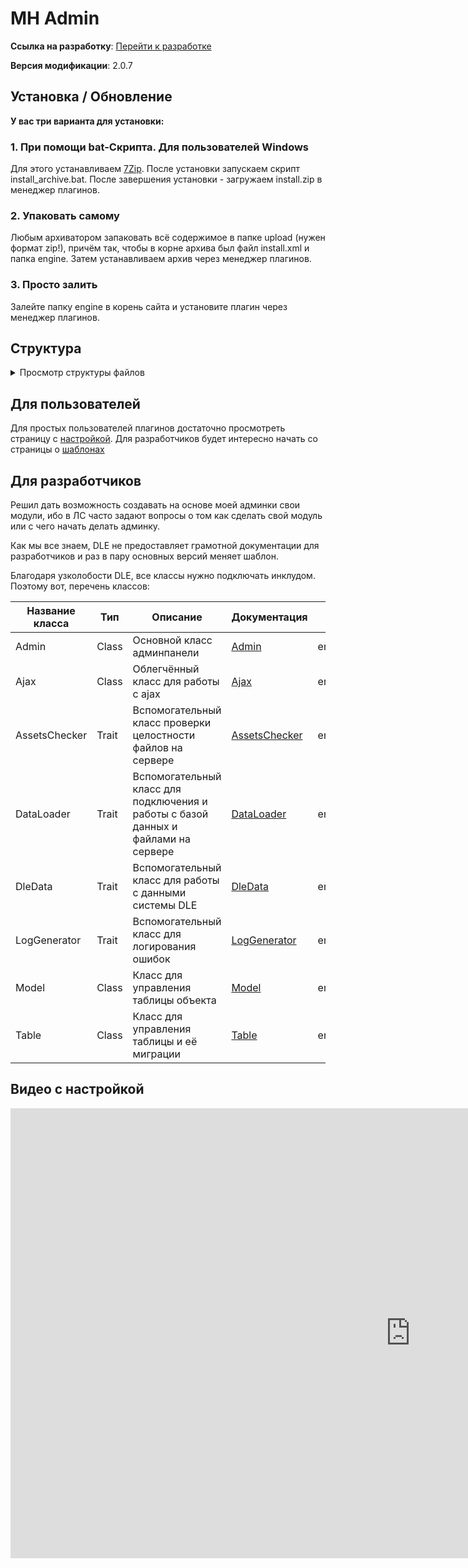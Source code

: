 # MH Admin

**Ссылка на
разработку**: [<i class="fa-thin fa-paperclip"></i> Перейти к разработке](https://devcraft.club/downloads/maharder-assets.4/)

**Версия модификации**: <i class="fa-duotone fa-code-branch"></i> 2.0.7

## **Установка / Обновление**

**У вас три варианта для установки:**

### 1. **При помощи bat-Скрипта. Для пользователей Windows**

Для этого устанавливаем [7Zip](https://www.7-zip.org/download.html).
После установки запускаем скрипт install_archive.bat.
После завершения установки - загружаем install.zip в менеджер плагинов.

### 2. **Упаковать самому**

Любым архиватором запаковать всё содержимое в папке upload (нужен формат zip!), причём так, чтобы в корне архива был
файл install.xml и папка engine.
Затем устанавливаем архив через менеджер плагинов.

### 3. **Просто залить**

Залейте папку engine в корень сайта и установите плагин через менеджер плагинов.

## Структура

<details>
	<summary>Просмотр структуры файлов</summary>

```
MHAdmin
 ┣ 📂engine
 ┃ ┣ 📂ajax
 ┃ ┃ ┣ 📂maharder
 ┃ ┃ ┃ ┣ 📂maharder
 ┃ ┃ ┃ ┃ ┣ 📜master.php
 ┃ ┃ ┃ ┃ ┣ 📜_functions.php
 ┃ ┃ ┃ ┃ ┣ 📜_new_module.php
 ┃ ┃ ┃ ┃ ┗ 📜_settings.php
 ┃ ┃ ┃ ┗ 📜master.php
 ┃ ┃ ┗ 📜maharder.php
 ┃ ┗ 📂inc
 ┃ ┃ ┣ 📂maharder
 ┃ ┃ ┃ ┣ 📂admin
 ┃ ┃ ┃ ┃ ┣ 📂assets
 ┃ ┃ ┃ ┃ ┃ ┣ 📂css
 ┃ ┃ ┃ ┃ ┃ ┃ ┣ 📜.htaccess
 ┃ ┃ ┃ ┃ ┃ ┃ ┣ 📜base.css
 ┃ ┃ ┃ ┃ ┃ ┃ ┣ 📜fa_fix.css
 ┃ ┃ ┃ ┃ ┃ ┃ ┣ 📜fa_old.css
 ┃ ┃ ┃ ┃ ┃ ┃ ┣ 📜icons.css
 ┃ ┃ ┃ ┃ ┃ ┃ ┗ 📜theme.css
 ┃ ┃ ┃ ┃ ┃ ┣ 📂img
 ┃ ┃ ┃ ┃ ┃ ┃ ┗ 📂maharder
 ┃ ┃ ┃ ┃ ┃ ┃ ┃ ┗ 📜icon.jpg
 ┃ ┃ ┃ ┃ ┃ ┣ 📂js
 ┃ ┃ ┃ ┃ ┃ ┃ ┣ 📜.htaccess
 ┃ ┃ ┃ ┃ ┃ ┃ ┣ 📜base.js
 ┃ ┃ ┃ ┃ ┃ ┃ ┣ 📜jquery.js
 ┃ ┃ ┃ ┃ ┃ ┃ ┗ 📜theme.js
 ┃ ┃ ┃ ┃ ┃ ┗ 📜.htaccess
 ┃ ┃ ┃ ┃ ┣ 📂modules
 ┃ ┃ ┃ ┃ ┃ ┗ 📂admin
 ┃ ┃ ┃ ┃ ┃ ┃ ┣ 📜changelog.php
 ┃ ┃ ┃ ┃ ┃ ┃ ┣ 📜main.php
 ┃ ┃ ┃ ┃ ┃ ┃ ┗ 📜new_module.php
 ┃ ┃ ┃ ┃ ┣ 📂templates
 ┃ ┃ ┃ ┃ ┃ ┣ 📂modules
 ┃ ┃ ┃ ┃ ┃ ┃ ┗ 📂admin
 ┃ ┃ ┃ ┃ ┃ ┃ ┃ ┣ 📜changelog.html
 ┃ ┃ ┃ ┃ ┃ ┃ ┃ ┣ 📜main.html
 ┃ ┃ ┃ ┃ ┃ ┃ ┃ ┗ 📜new_module.html
 ┃ ┃ ┃ ┃ ┃ ┣ 📂templateIncludes
 ┃ ┃ ┃ ┃ ┃ ┃ ┣ 📜addCheckbox.html
 ┃ ┃ ┃ ┃ ┃ ┃ ┣ 📜addInput.html
 ┃ ┃ ┃ ┃ ┃ ┃ ┣ 📜addSelect.html
 ┃ ┃ ┃ ┃ ┃ ┃ ┣ 📜addTextarea.html
 ┃ ┃ ┃ ┃ ┃ ┃ ┣ 📜boxes.html
 ┃ ┃ ┃ ┃ ┃ ┃ ┣ 📜loader.html
 ┃ ┃ ┃ ┃ ┃ ┃ ┗ 📜segRow.html
 ┃ ┃ ┃ ┃ ┃ ┣ 📂_macros
 ┃ ┃ ┃ ┃ ┃ ┃ ┣ 📜checkbox.twig
 ┃ ┃ ┃ ┃ ┃ ┃ ┣ 📜input.twig
 ┃ ┃ ┃ ┃ ┃ ┃ ┣ 📜menu.twig
 ┃ ┃ ┃ ┃ ┃ ┃ ┣ 📜pagination.twig
 ┃ ┃ ┃ ┃ ┃ ┃ ┣ 📜search.twig
 ┃ ┃ ┃ ┃ ┃ ┃ ┣ 📜select.twig
 ┃ ┃ ┃ ┃ ┃ ┃ ┗ 📜textarea.twig
 ┃ ┃ ┃ ┃ ┃ ┣ 📜base.html
 ┃ ┃ ┃ ┃ ┃ ┣ 📜breadcrumb.html
 ┃ ┃ ┃ ┃ ┃ ┣ 📜footer.html
 ┃ ┃ ┃ ┃ ┃ ┣ 📜menu.html
 ┃ ┃ ┃ ┃ ┃ ┗ 📜sidebar.html
 ┃ ┃ ┃ ┃ ┣ 📂_locales
 ┃ ┃ ┃ ┃ ┃ ┣ 📜ru_RU.mo
 ┃ ┃ ┃ ┃ ┃ ┗ 📜ru_RU.po
 ┃ ┃ ┃ ┃ ┣ 📜.htaccess
 ┃ ┃ ┃ ┃ ┣ 📜composer.json
 ┃ ┃ ┃ ┃ ┣ 📜composer.lock
 ┃ ┃ ┃ ┃ ┣ 📜composer.phar
 ┃ ┃ ┃ ┃ ┗ 📜index.php
 ┃ ┃ ┃ ┗ 📂_includes
 ┃ ┃ ┃ ┃ ┣ 📂classes
 ┃ ┃ ┃ ┃ ┃ ┣ 📜Admin.php
 ┃ ┃ ┃ ┃ ┃ ┣ 📜AdminUrlExtension.php
 ┃ ┃ ┃ ┃ ┃ ┣ 📜Ajax.php
 ┃ ┃ ┃ ┃ ┃ ┣ 📜DeclineExtension.php
 ┃ ┃ ┃ ┃ ┃ ┣ 📜MobileDetectExtension.php
 ┃ ┃ ┃ ┃ ┃ ┣ 📜Model.php
 ┃ ┃ ┃ ┃ ┃ ┗ 📜Table.php
 ┃ ┃ ┃ ┃ ┣ 📂extras
 ┃ ┃ ┃ ┃ ┃ ┗ 📜paths.php
 ┃ ┃ ┃ ┃ ┣ 📂module_files
 ┃ ┃ ┃ ┃ ┃ ┣ 📜ajax_master.php.txt
 ┃ ┃ ┃ ┃ ┃ ┣ 📜inc_admin.php.txt
 ┃ ┃ ┃ ┃ ┃ ┣ 📜modules_main.php.txt
 ┃ ┃ ┃ ┃ ┃ ┗ 📜templates_main.html.txt
 ┃ ┃ ┃ ┃ ┣ 📂traits
 ┃ ┃ ┃ ┃ ┃ ┣ 📜AssetsChecker.php
 ┃ ┃ ┃ ┃ ┃ ┣ 📜DataLoader.php
 ┃ ┃ ┃ ┃ ┃ ┣ 📜DleData.php
 ┃ ┃ ┃ ┃ ┃ ┗ 📜LogGenerator.php
 ┃ ┃ ┃ ┃ ┗ 📂vendor
 ┃ ┃ ┃ ┃   ┣ Composer vendor
 ┃ ┃ ┃ ┃   ┗ 📜autoload.php
 ┃ ┃ ┗ 📜maharder.php
 ┗ 📜install.xml
```

</details>

## Для пользователей

Для простых пользователей плагинов достаточно просмотреть страницу с [настройкой](./frontend/manage.md). Для разработчиков будет интересно начать со страницы о [шаблонах](./frontend/templates.md)

## Для разработчиков

Решил дать возможность создавать на основе моей админки свои модули, ибо в ЛС часто задают вопросы о том как сделать
свой модуль или с чего начать делать админку.

Как мы все знаем, DLE не предоставляет грамотной документации для разработчиков и раз в пару основных версий меняет
шаблон.

Благодаря узколобости DLE, все классы нужно подключать инклудом. Поэтому вот, перечень классов:


| Название класса | Тип   | Описание                                                                           | Документация                                | Путь подключения                                      |
|-----------------|-------|------------------------------------------------------------------------------------|---------------------------------------------|-------------------------------------------------------|
| Admin           | Class | Основной класс админпанели                                                         | [Admin](./backend/admin.md)                 | engine/inc/maharder/_includes/classes/Admin.php       |
| Ajax            | Class | Облегчённый класс для работы с ajax                                                | [Ajax](./backend/ajax.md)                   | engine/inc/maharder/_includes/classes/Ajax.php        |
| AssetsChecker   | Trait | Вспомогательный класс проверки целостности файлов на сервере                       | [AssetsChecker](./backend/assetschecker.md) | engine/inc/maharder/_includes/trait/AssetsChecker.php |
| DataLoader      | Trait | Вспомогательный класс для подключения и работы с базой данных и файлами на сервере | [DataLoader](./backend/dataloader.md)       | engine/inc/maharder/_includes/trait/DataLoader.php    |
| DleData         | Trait | Вспомогательный класс для работы с данными системы DLE                             | [DleData](./backend/dledata.md)             | engine/inc/maharder/_includes/trait/DleData.php       |
| LogGenerator    | Trait | Вспомогательный класс для логирования ошибок                                       | [LogGenerator](./backend/loggenerator.md)   | engine/inc/maharder/_includes/trait/LogGenerator.php  |
| Model           | Class     | Класс для управления таблицы объекта                                               | [Model](./backend/model.md)                 | engine/inc/maharder/_includes/classes/Model.php       |
| Table               | Class     | Класс для управления таблицы и её миграции                                                | [Table](./backend/table.md)                 | engine/inc/maharder/_includes/classes/Table.php           |


## Видео с настройкой

<div class="video-wrapper">
  <iframe width="1280" height="720" src="https://www.youtube.com/embed/_L6RyVXaXW4" frameborder="0" allowfullscreen></iframe>
</div>